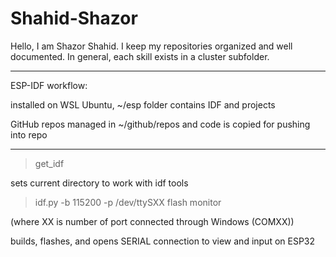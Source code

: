 # Shahid-Shazor

Hello, I am Shazor Shahid. I keep my repositories organized and well documented. 
In general, each skill exists in a cluster subfolder.

------

ESP-IDF workflow:

installed on WSL Ubuntu,  ~/esp folder contains IDF and projects

GitHub repos managed in ~/github/repos and code is copied for pushing into repo

------

> get_idf      

sets current directory to work with idf tools

> idf.py -b 115200 -p /dev/ttySXX flash monitor

(where XX is number of port connected through Windows (COMXX))

builds, flashes, and opens SERIAL connection to view and input on ESP32

